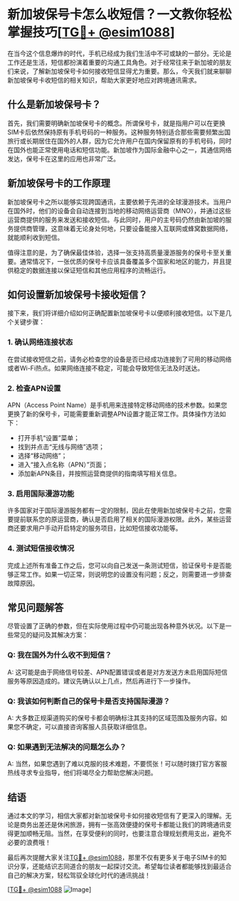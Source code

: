 # 新加坡保号卡怎么收短信？一文教你轻松掌握技巧[[TG💪+ @esim1088](https://t.me/s/esim1088)]

在当今这个信息爆炸的时代，手机已经成为我们生活中不可或缺的一部分。无论是工作还是生活，短信都扮演着重要的沟通工具角色。对于经常往来于新加坡的朋友们来说，了解新加坡保号卡如何接收短信显得尤为重要。那么，今天我们就来聊聊新加坡保号卡收短信的相关知识，帮助大家更好地应对跨境通讯需求。

## 什么是新加坡保号卡？

首先，我们需要明确新加坡保号卡的概念。所谓保号卡，就是指用户可以在更换SIM卡后依然保持原有手机号码的一种服务。这种服务特别适合那些需要频繁出国旅行或长期居住在国外的人群，因为它允许用户在国内保留原有的手机号码，同时在国外也能正常使用电话和短信功能。新加坡作为国际金融中心之一，其通信网络发达，保号卡在这里的应用也非常广泛。

## 新加坡保号卡的工作原理

新加坡保号卡之所以能够实现跨国通讯，主要依赖于先进的全球漫游技术。当用户在国外时，他们的设备会自动连接到当地的移动网络运营商（MNO），并通过这些运营商提供的服务来发送和接收短信。与此同时，用户的主号码仍然由新加坡的服务提供商管理，这意味着无论身处何地，只要设备能接入互联网或蜂窝数据网络，就能顺利收到短信。

值得注意的是，为了确保最佳体验，选择一张支持高质量漫游服务的保号卡至关重要。通常情况下，一张优质的保号卡应该具备覆盖多个国家和地区的能力，并且提供稳定的数据连接以保证短信和其他应用程序的流畅运行。

## 如何设置新加坡保号卡接收短信？

接下来，我们将详细介绍如何正确配置新加坡保号卡以便顺利接收短信。以下是几个关键步骤：

### 1. 确认网络连接状态

在尝试接收短信之前，请务必检查您的设备是否已经成功连接到了可用的移动网络或者Wi-Fi热点。如果网络连接不稳定，可能会导致短信无法及时送达。

### 2. 检查APN设置

APN（Access Point Name）是手机用来连接特定移动网络的技术参数。如果您更换了新的保号卡，可能需要重新调整APN设置才能正常工作。具体操作方法如下：
   - 打开手机“设置”菜单；
   - 找到并点击“无线与网络”选项；
   - 选择“移动网络”；
   - 进入“接入点名称（APN）”页面；
   - 添加新APN条目，并按照运营商提供的指南填写相关信息。

### 3. 启用国际漫游功能

许多国家对于国际漫游服务都有一定的限制，因此在使用新加坡保号卡之前，您需要提前联系您的原运营商，确认是否启用了相关的国际漫游权限。此外，某些运营商还要求用户手动开启特定的服务项目，比如短信接收功能等。

### 4. 测试短信接收情况

完成上述所有准备工作之后，您可以向自己发送一条测试短信，验证保号卡是否能够正常工作。如果一切正常，则说明您的设置没有问题；反之，则需要进一步排查故障原因。

## 常见问题解答

尽管设置了正确的参数，但在实际使用过程中仍可能出现各种意外状况。以下是一些常见的疑问及其解决方案：

### Q: 我在国外为什么收不到短信？
A: 这可能是由于网络信号较差、APN配置错误或者是对方发送方未启用国际短信服务等原因造成的。建议先确认以上几点，然后再进行下一步操作。

### Q: 我该如何判断自己的保号卡是否支持国际漫游？
A: 大多数正规渠道购买的保号卡都会明确标注其支持的区域范围及服务内容。如果您不确定，可以直接咨询客服人员获取详细信息。

### Q: 如果遇到无法解决的问题怎么办？
A: 当然，如果您遇到了难以克服的技术难题，不要慌张！可以随时拨打官方客服热线寻求专业指导，他们将竭尽全力帮助您解决问题。

## 结语

通过本文的学习，相信大家都对新加坡保号卡如何接收短信有了更深入的理解。无论是商务出差还是休闲旅游，拥有一张高效便捷的保号卡都能让我们的跨境通讯变得更加顺畅无阻。当然，在享受便利的同时，也要注意合理规划费用支出，避免不必要的浪费哦！

最后再次提醒大家关注[TG💪+ @esim1088](https://t.me/s/esim1088)，那里不仅有更多关于电子SIM卡的知识分享，还能结识志同道合的朋友一起探讨交流。希望每位读者都能够找到最适合自己的解决方案，轻松驾驭全球化时代的通讯挑战！

[[TG💪+ @esim1088](https://t.me/s/esim1088) ![Image](https://i.postimg.cc/4NQfJmqS/Snipaste-2025-05-13-00-14-12.png)]
